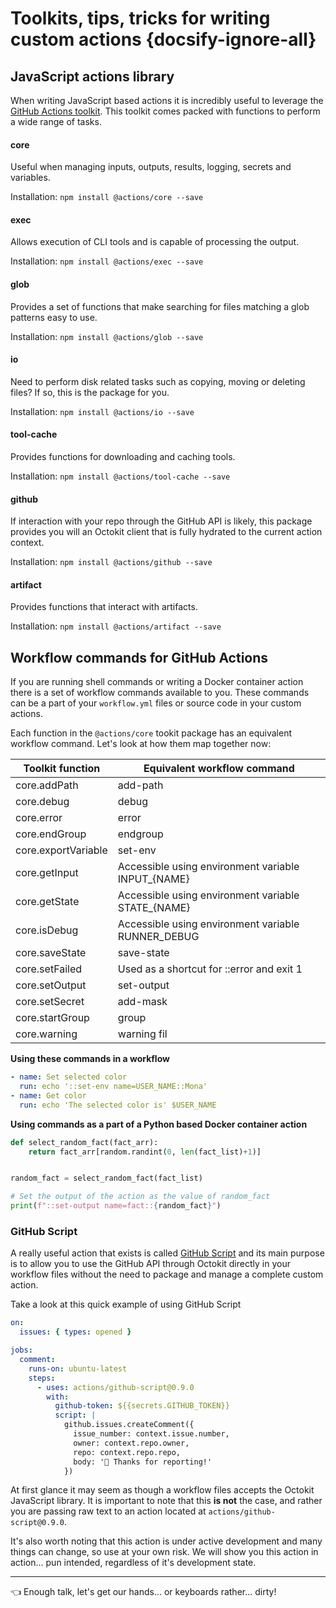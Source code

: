 # Toolkits, tips, tricks for writing custom actions {docsify-ignore-all}

## JavaScript actions library

When writing JavaScript based actions it is incredibly useful to leverage the [GitHub Actions toolkit](https://github.com/actions/toolkit). This toolkit comes packed with functions to perform a wide range of tasks.

<!-- tabs:start -->

#### **core**

Useful when managing inputs, outputs, results, logging, secrets and variables.

Installation: `npm install @actions/core --save`

#### **exec**

Allows execution of CLI tools and is capable of processing the output.

Installation: `npm install @actions/exec --save`

#### **glob**

Provides a set of functions that make searching for files matching a glob patterns easy to use.

Installation: `npm install @actions/glob --save`

#### **io**

Need to perform disk related tasks such as copying, moving or deleting files? If so, this is the package for you.

Installation: `npm install @actions/io --save`

#### **tool-cache**

Provides functions for downloading and caching tools.

Installation: `npm install @actions/tool-cache --save`

#### **github**

If interaction with your repo through the GitHub API is likely, this package provides you will an Octokit client that is fully hydrated to the current action context.

Installation: `npm install @actions/github --save`

#### **artifact**

Provides functions that interact with artifacts.

Installation: `npm install @actions/artifact --save`

<!-- tabs:end -->

## Workflow commands for GitHub Actions

If you are running shell commands or writing a Docker container action there is a set of workflow commands available to you. These commands can be a part of your `workflow.yml` files or source code in your custom actions.

Each function in the `@actions/core` tookit package has an equivalent workflow command. Let's look at how them map together now:

| Toolkit function    | Equivalent workflow command                         |
| ------------------- | --------------------------------------------------- |
| core.addPath        | add-path                                            |
| core.debug          | debug                                               |
| core.error          | error                                               |
| core.endGroup       | endgroup                                            |
| core.exportVariable | set-env                                             |
| core.getInput       | Accessible using environment variable INPUT\_{NAME} |
| core.getState       | Accessible using environment variable STATE\_{NAME} |
| core.isDebug        | Accessible using environment variable RUNNER_DEBUG  |
| core.saveState      | save-state                                          |
| core.setFailed      | Used as a shortcut for ::error and exit 1           |
| core.setOutput      | set-output                                          |
| core.setSecret      | add-mask                                            |
| core.startGroup     | group                                               |
| core.warning        | warning fil                                         |

**Using these commands in a workflow**

```yaml
- name: Set selected color
  run: echo '::set-env name=USER_NAME::Mona'
- name: Get color
  run: echo 'The selected color is' $USER_NAME
```

**Using commands as a part of a Python based Docker container action**

```python
def select_random_fact(fact_arr):
    return fact_arr[random.randint(0, len(fact_list)+1)]


random_fact = select_random_fact(fact_list)

# Set the output of the action as the value of random_fact
print(f"::set-output name=fact::{random_fact}")
```

### GitHub Script

A really useful action that exists is called [GitHub Script](https://github.com/actions/github-script) and its main purpose is to allow you to use the GitHub API through Octokit directly in your workflow files without the need to package and manage a complete custom action.

Take a look at this quick example of using GitHub Script

```yaml
on:
  issues: { types: opened }

jobs:
  comment:
    runs-on: ubuntu-latest
    steps:
      - uses: actions/github-script@0.9.0
        with:
          github-token: ${{secrets.GITHUB_TOKEN}}
          script: |
            github.issues.createComment({
              issue_number: context.issue.number,
              owner: context.repo.owner,
              repo: context.repo.repo,
              body: '👋 Thanks for reporting!'
            })
```

At first glance it may seem as though a workflow files accepts the Octokit JavaScript library. It is important to note that this **is not** the case, and rather you are passing raw text to an action located at `actions/github-script@0.9.0`.

<p class="custom-info-box">
It's also worth noting that this action is under active development and many things can change, so use at your own risk.  We will show you this action in action... pun intended, regardless of it's development state.</p>

---

👈 Enough talk, let's get our hands... or keyboards rather... dirty!
